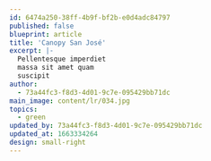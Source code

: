 ```yaml
---
id: 6474a250-38ff-4b9f-bf2b-e0d4adc84797
published: false
blueprint: article
title: 'Canopy San José'
excerpt: |-
  Pellentesque imperdiet
  massa sit amet quam
  suscipit
author:
  - 73a44fc3-f8d3-4d01-9c7e-095429bb71dc
main_image: content/lr/034.jpg
topics:
  - green
updated_by: 73a44fc3-f8d3-4d01-9c7e-095429bb71dc
updated_at: 1663334264
design: small-right
---
```

